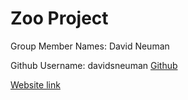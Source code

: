 # Zoo Project

Group Member Names: David Neuman

Github Username: davidsneuman [Github](https://github.com/davidsneuman)

[Website link](https://davidsneuman.github.io/ZooProjectV2/)
